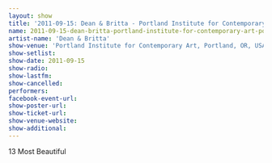 ```yaml
---
layout: show
title: '2011-09-15: Dean & Britta - Portland Institute for Contemporary Art, Portland, OR, USA'
name: 2011-09-15-dean-britta-portland-institute-for-contemporary-art-portland-or-usa
artist-name: 'Dean & Britta'
show-venue: 'Portland Institute for Contemporary Art, Portland, OR, USA'
show-setlist: 
show-date: 2011-09-15
show-radio: 
show-lastfm: 
show-cancelled: 
performers: 
facebook-event-url: 
show-poster-url: 
show-ticket-url: 
show-venue-website: 
show-additional: 
---
```


13 Most Beautiful